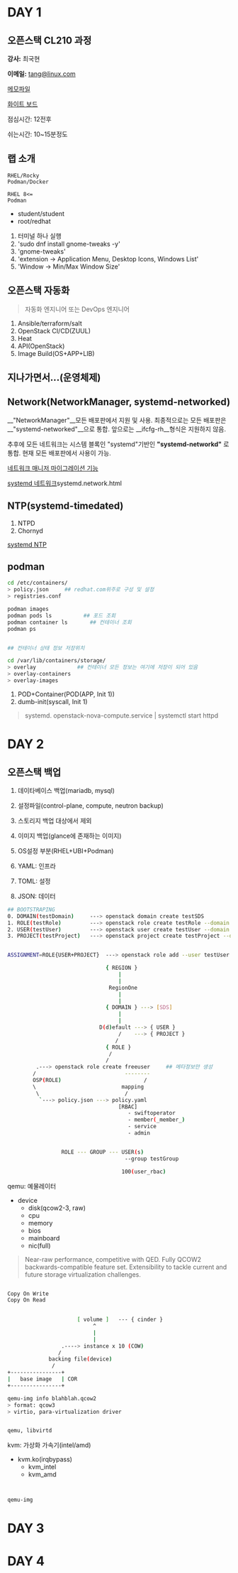 # DAY 1

## 오픈스택 CL210 과정

__강사:__ 최국현

__이메일:__ tang@linux.com

[메모파일](https://github.com/tangt64/training_memos/blob/main/redhat-offical-training/CL210/20240205-memo.md)

[화이트 보드](https://wbd.ms/share/v2/aHR0cHM6Ly93aGl0ZWJvYXJkLm1pY3Jvc29mdC5jb20vYXBpL3YxLjAvd2hpdGVib2FyZHMvcmVkZWVtLzVkYTkxMDdmNDk4ZTQwMDJhY2JmN2Y5ZWQwMDhjYTk5X0JCQTcxNzYyLTEyRTAtNDJFMS1CMzI0LTVCMTMxRjQyNEUzRF8wZDRiOGUyMy1iMjk3LTQwYjItOTIyMS04MTEyYzQzZGRkMGI=)

점심시간: 12전후

쉬는시간: 10~15분정도


## 랩 소개

```
RHEL/Rocky
Podman/Docker

RHEL 8<=
Podman 
```

- student/student
- root/redhat

1. 터미널 하나 실행
2. 'sudo dnf install gnome-tweaks -y'
3. 'gnome-tweaks'
4. 'extension -> Application Menu, Desktop Icons, Windows List'
5. 'Window -> Min/Max Window Size' 


## 오픈스택 자동화

>자동화 엔지니어 또는 DevOps 엔지니어

1. Ansible/terraform/salt
2. OpenStack CI/CD(ZUUL)
3. Heat
4. API(OpenStack)
5. Image Build(OS+APP+LIB)

## 지나가면서...(운영체제)

Network(NetworkManager, systemd-networked)
---

__"NetworkManager"__모든 배포판에서 지원 및 사용. 최종적으로는 모든 배포판은 __"systemd-networked"__으로 통합. 앞으로는 __ifcfg-rh__형식은 지원하지 않음.

추후에 모든 네트워크는 시스템 블록인 "systemd"기반인 __"systemd-networkd"__ 로 통합. 현재 모든 배포판에서 사용이 가능.

[네트워크 매니저 마이그레이션 기능](https://opensource.com/article/22/8/migrate-networkmanager-keyfiles-configuration)

[systemd 네트워크](https://www.freedesktop.org/software/systemd/man/latest/)systemd.network.html


NTP(systemd-timedated)
---
1. NTPD
2. Chornyd

[systemd NTP](https://www.freedesktop.org/software/systemd/man/latest/systemd-timesyncd.service.html)

## podman


```bash
cd /etc/containers/
> policy.json     ## redhat.com위주로 구성 및 설정
> registries.conf

podman images
podman pods ls          ## 포드 조회
podman container ls       ## 컨테이너 조회
podman ps


## 컨테이너 상태 정보 저장위치

cd /var/lib/containers/storage/
> overlay             ## 컨테이너 모든 정보는 여기에 저장이 되어 있음
> overlay-containers
> overlay-images
```
1. POD+Container(POD(APP, Init 1))
2. dumb-init(syscall, Init 1)
> systemd. openstack-nova-compute.service | systemctl start httpd


# DAY 2

## 오픈스택 백업

1. 데이타베이스 백업(mariadb, mysql)
2. 설정파일(control-plane, compute, neutron backup)
3. 스토리지 백업 대상에서 제외
4. 이미지 백업(glance에 존재하는 이미지)
5. OS설정 부분(RHEL+UBI+Podman)


1. YAML: 인프라
2. TOML: 설정
3. JSON: 데이터


```bash
## BOOTSTRAPING
0. DOMAIN(testDomain)     ---> openstack domain create testSDS
1. ROLE(testRole)         ---> openstack role create testRole --domain testSDS
2. USER(testUser)         ---> openstack user create testUser --domain testSDS
3. PROJECT(testProject)   ---> openstack project create testProject --domain testSDS


ASSIGNMENT=ROLE{USER+PROJECT}  ---> openstack role add --user testUser --project testProject testRole

                               { REGION }
                                   |
                                   |        
                                RegionOne
                                   |
                                   |
                               { DOMAIN } ---> [SDS]
                                   |
                                   |
                             D(d)efault ---> { USER }
                                   /    ---> { PROJECT }
                                  /
                               { ROLE }
                                /
                               /   
         .---> openstack role create freeuser     ## 메타정보만 생성
        /                            --------
		OSP(ROLE)                          /
        \                           mapping
         \                           /
          `---> policy.json ---> policy.yaml
                                   [RBAC]
                                      - swiftoperator
                                      - member(_member_)
                                      - service
                                      - admin


                 ROLE --- GROUP --- USER(s)
                                     --group testGroup

                                    100(user_rbac)

```


qemu: 예물레이터 
- device
  + disk(qcow2-3, raw)
  + cpu
  + memory
  + bios
  + mainboard
  + nic(full)


>Near-raw performance, competitive with QED.
>Fully QCOW2 backwards-compatible feature set.
>Extensibility to tackle current and future storage virtualization challenges.


```bash

Copy On Write
Copy On Read

                        
                      [ volume ]   --- { cinder }
                           ^
                           |
                           |
                 .----> instance x 10 (COW)
                /
             backing file(device)
              /
+----------------+
|   base image   | COR
+----------------+

qemu-img info blahblah.qcow2
> format: qcow3
> virtio, para-virtualization driver 


qemu, libvirtd
```


kvm: 가상화 가속기(intel/amd)
- kvm.ko(irqbypass)
  + kvm_intel
  + kvm_amd

```bash


qemu-img

````


# DAY 3

# DAY 4